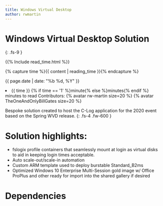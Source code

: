 ```yaml
---
title: Windows Virtual Desktop
author: rwmartin
---
```



# Windows Virtual Desktop Solution
{: .fs-9 }


{{% Include read_time.html %}}

{% capture time %}{{ content | reading_time }}{% endcapture %}



{{ page.date | date: "%b %d, %Y" }} 

<li> {{ time }} {% if time == '1' %}minute{% else %}minutes{% endif %} minutes to read Contributors: {% avatar rw-martin size=20 %} {% avatar TheOneAndOnlyBillGates size=20 %}


Bespoke solution created to host the C-Log application for the 2020 event based on the Spring WVD release.
{: .fs-4 .fw-600 }


# Solution highlights:
* fslogix profile containers that seamlessly mount at login as virtual disks to aid in keeping login times acceptable.
* Auto scale-out/scale-in automation
* Custom ARM template used to deploy burstable Standard_B2ms
* Optimized Windows 10 Enterprise Multi-Session gold image w/ Office ProPlus and other ready for import into the shared gallery if desired
 


# Dependencies



